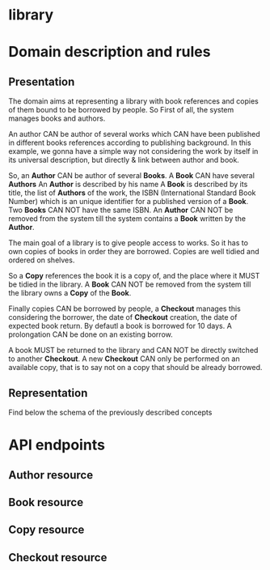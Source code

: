 # library

# Domain description and rules

## Presentation

The domain aims at representing a library with book references and copies of them bound to be borrowed by people. So First of all, the system manages books and authors.

An author CAN be author of several works which CAN have been published in different books references according to publishing background. In this example, we gonna have a simple way not considering the work by itself in its universal description, but directly & link between author and book.

So, an **Author** CAN be author of several **Books**. 
A **Book** CAN have several **Authors**
An **Author** is described by his name
A **Book** is described by its title, the list of **Authors** of the work, the ISBN (International Standard Book Number) which is an unique identifier for a published version of a **Book**. Two **Books** CAN NOT have the same ISBN.
An **Author** CAN NOT be removed from the system till the system contains a **Book** written by the **Author**.

The main goal of a library is to give people access to works. So it has to own copies of books in order they are borrowed. Copies are well tidied and ordered on shelves.

So a **Copy** references the book it is a copy of, and the place where it MUST be tidied in the library. A **Book** CAN NOT be removed from the system till the library owns a **Copy** of the **Book**.

Finally copies CAN be borrowed by people, a **Checkout** manages this considering the borrower, the date of **Checkout** creation, the date of expected book return. By defautl a book is borrowed for 10 days. A prolongation CAN be done on an existing borrow.

A book MUST be returned to the library and CAN NOT be directly switched to another **Checkout**. A new **Checkout** CAN only be performed on an available copy, that is to say not on a copy that should be already borrowed.

## Representation

Find below the schema of the previously described concepts




# API endpoints

## Author resource

## Book resource

## Copy resource

## Checkout resource







